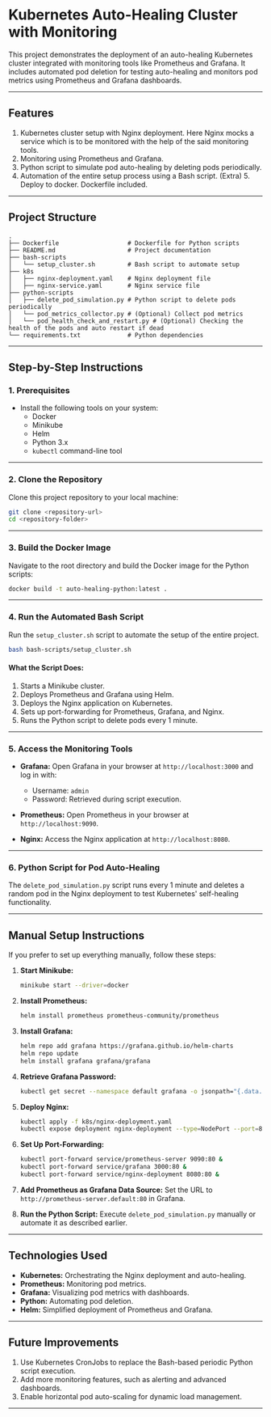 
# Kubernetes Auto-Healing Cluster with Monitoring

This project demonstrates the deployment of an auto-healing Kubernetes cluster integrated with monitoring tools like Prometheus and Grafana. It includes automated pod deletion for testing auto-healing and monitors pod metrics using Prometheus and Grafana dashboards.

---

## **Features**
1. Kubernetes cluster setup with Nginx deployment. Here Nginx mocks a service which is to be monitored with the help of the said monitoring tools. 
2. Monitoring using Prometheus and Grafana.
3. Python script to simulate pod auto-healing by deleting pods periodically.
4. Automation of the entire setup process using a Bash script.
(Extra) 5. Deploy to docker. Dockerfile included. 

---

## **Project Structure**

```plaintext
.
├── Dockerfile                   # Dockerfile for Python scripts
├── README.md                    # Project documentation
├── bash-scripts
│   └── setup_cluster.sh    	 # Bash script to automate setup
├── k8s
│   ├── nginx-deployment.yaml    # Nginx deployment file
│   ├── nginx-service.yaml       # Nginx service file
├── python-scripts
│   ├── delete_pod_simulation.py # Python script to delete pods periodically
│   └── pod_metrics_collector.py # (Optional) Collect pod metrics
│   └── pod_health_check_and_restart.py # (Optional) Checking the health of the pods and auto restart if dead
└── requirements.txt             # Python dependencies
```

---

## **Step-by-Step Instructions**

### 1. **Prerequisites**
- Install the following tools on your system:
  - Docker
  - Minikube
  - Helm
  - Python 3.x
  - `kubectl` command-line tool

---

### 2. **Clone the Repository**
Clone this project repository to your local machine:

```bash
git clone <repository-url>
cd <repository-folder>
```

---

### 3. **Build the Docker Image**
Navigate to the root directory and build the Docker image for the Python scripts:

```bash
docker build -t auto-healing-python:latest .
```

---

### 4. **Run the Automated Bash Script**
Run the `setup_cluster.sh` script to automate the setup of the entire project.

```bash
bash bash-scripts/setup_cluster.sh
```

#### **What the Script Does:**
1. Starts a Minikube cluster.
2. Deploys Prometheus and Grafana using Helm.
3. Deploys the Nginx application on Kubernetes.
4. Sets up port-forwarding for Prometheus, Grafana, and Nginx.
5. Runs the Python script to delete pods every 1 minute.

---

### 5. **Access the Monitoring Tools**
- **Grafana:**
  Open Grafana in your browser at `http://localhost:3000` and log in with:
  - Username: `admin`
  - Password: Retrieved during script execution.

- **Prometheus:**
  Open Prometheus in your browser at `http://localhost:9090`.

- **Nginx:**
  Access the Nginx application at `http://localhost:8080`.

---

### 6. **Python Script for Pod Auto-Healing**
The `delete_pod_simulation.py` script runs every 1 minute and deletes a random pod in the Nginx deployment to test Kubernetes' self-healing functionality.

---

## **Manual Setup Instructions**
If you prefer to set up everything manually, follow these steps:

1. **Start Minikube:**
   ```bash
   minikube start --driver=docker
   ```

2. **Install Prometheus:**
   ```bash
   helm install prometheus prometheus-community/prometheus
   ```

3. **Install Grafana:**
   ```bash
   helm repo add grafana https://grafana.github.io/helm-charts
   helm repo update
   helm install grafana grafana/grafana
   ```

4. **Retrieve Grafana Password:**
   ```bash
   kubectl get secret --namespace default grafana -o jsonpath="{.data.admin-password}" | base64 --decode
   ```

5. **Deploy Nginx:**
   ```bash
   kubectl apply -f k8s/nginx-deployment.yaml
   kubectl expose deployment nginx-deployment --type=NodePort --port=80
   ```

6. **Set Up Port-Forwarding:**
   ```bash
   kubectl port-forward service/prometheus-server 9090:80 &
   kubectl port-forward service/grafana 3000:80 &
   kubectl port-forward service/nginx-deployment 8080:80 &
   ```

7. **Add Prometheus as Grafana Data Source:**
   Set the URL to `http://prometheus-server.default:80` in Grafana.

8. **Run the Python Script:**
   Execute `delete_pod_simulation.py` manually or automate it as described earlier.

---

## **Technologies Used**
- **Kubernetes:** Orchestrating the Nginx deployment and auto-healing.
- **Prometheus:** Monitoring pod metrics.
- **Grafana:** Visualizing pod metrics with dashboards.
- **Python:** Automating pod deletion.
- **Helm:** Simplified deployment of Prometheus and Grafana.

---

## **Future Improvements**
1. Use Kubernetes CronJobs to replace the Bash-based periodic Python script execution.
2. Add more monitoring features, such as alerting and advanced dashboards.
3. Enable horizontal pod auto-scaling for dynamic load management.

---
